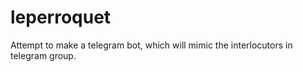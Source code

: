# leperroquet
Attempt to make a telegram bot, which will mimic the interlocutors in telegram group.
